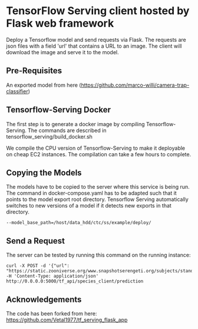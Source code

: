 # TensorFlow Serving client hosted by Flask web framework

Deploy a Tensorflow model and send requests via Flask. The requests are json files with a field 'url' that contains
a URL to an image. The client will download the image and serve it to the model.

## Pre-Requisites

An exported model from here (https://github.com/marco-willi/camera-trap-classifier)

## Tensorflow-Serving Docker

The first step is to generate a docker image by compiling Tensorflow-Serving. The commands are described in
tensorflow_serving/build_docker.sh

We compile the CPU version of Tensorflow-Serving to make it deployable on cheap EC2 instances. The compilation can
take a few hours to complete.

## Copying the Models

The models have to be copied to the server where this service is being run. The command in docker-compose.yaml has to
be adapted such that it points to the model export root directory. Tensorflow Serving automatically switches to new
versions of a model if it detects new exports in that directory.

```
--model_base_path=/host/data_hdd/ctc/ss/example/deploy/
```

## Send a Request

The server can be tested by running this command on the running instance:

```
curl -X POST -d '{"url": "https://static.zooniverse.org/www.snapshotserengeti.org/subjects/standard/50c213e88a607540b9033aed_0.jpg"}' -H 'Content-Type: application/json' http://0.0.0.0:5000/tf_api/species_client/prediction
```



## Acknowledgements

The code has been forked from here:
https://github.com/Vetal1977/tf_serving_flask_app

